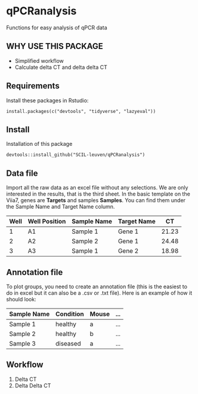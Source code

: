 # qPCRanalysis
Functions for easy analysis of qPCR data

## WHY USE THIS PACKAGE
* Simplified workflow
* Calculate delta CT and delta delta CT

## Requirements

Install these packages in Rstudio:

  `install.packages(c("devtools", "tidyverse", "lazyeval"))`

## Install

Installation of this package

  `devtools::install_github("SCIL-leuven/qPCRanalysis")`

## Data file

Import all the raw data as an excel file without any selections. We are only interested in the results, that is the third sheet. In the basic template on the Viia7, genes are **Targets** and samples **Samples**. You can find them under the Sample Name and Target Name column.


Well | Well Position | Sample Name | Target Name | CT  
-----|---------------|-------------|-------------|----
1    | A1            | Sample 1    | Gene 1    | 21.23  
2    | A2            | Sample 2    | Gene 1    | 24.48  
3    | A3            | Sample 1    | Gene 2    | 18.98   


## Annotation file

To plot groups, you need to create an annotation file (this is the easiest to do in excel but it can also be a .csv or .txt file). Here is an example of how it should look:

Sample Name | Condition | Mouse | ...
----------|-----------|-----------|------
Sample 1  | healthy   | a  | ...
Sample 2  | healthy | b  | ...
Sample 3  | diseased | a | ...

## Workflow

1. Delta CT
2. Delta Delta CT
